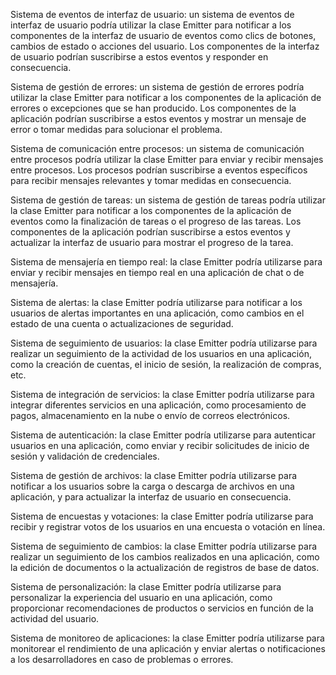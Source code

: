 Sistema de eventos de interfaz de usuario: un sistema de eventos de interfaz de usuario podría utilizar la clase Emitter para notificar a los componentes de la interfaz de usuario de eventos como clics de botones, cambios de estado o acciones del usuario. Los componentes de la interfaz de usuario podrían suscribirse a estos eventos y responder en consecuencia.

Sistema de gestión de errores: un sistema de gestión de errores podría utilizar la clase Emitter para notificar a los componentes de la aplicación de errores o excepciones que se han producido. Los componentes de la aplicación podrían suscribirse a estos eventos y mostrar un mensaje de error o tomar medidas para solucionar el problema.

Sistema de comunicación entre procesos: un sistema de comunicación entre procesos podría utilizar la clase Emitter para enviar y recibir mensajes entre procesos. Los procesos podrían suscribirse a eventos específicos para recibir mensajes relevantes y tomar medidas en consecuencia.

Sistema de gestión de tareas: un sistema de gestión de tareas podría utilizar la clase Emitter para notificar a los componentes de la aplicación de eventos como la finalización de tareas o el progreso de las tareas. Los componentes de la aplicación podrían suscribirse a estos eventos y actualizar la interfaz de usuario para mostrar el progreso de la tarea.


Sistema de mensajería en tiempo real: la clase Emitter podría utilizarse para enviar y recibir mensajes en tiempo real en una aplicación de chat o de mensajería.

Sistema de alertas: la clase Emitter podría utilizarse para notificar a los usuarios de alertas importantes en una aplicación, como cambios en el estado de una cuenta o actualizaciones de seguridad.

Sistema de seguimiento de usuarios: la clase Emitter podría utilizarse para realizar un seguimiento de la actividad de los usuarios en una aplicación, como la creación de cuentas, el inicio de sesión, la realización de compras, etc.

Sistema de integración de servicios: la clase Emitter podría utilizarse para integrar diferentes servicios en una aplicación, como procesamiento de pagos, almacenamiento en la nube o envío de correos electrónicos.

Sistema de autenticación: la clase Emitter podría utilizarse para autenticar usuarios en una aplicación, como enviar y recibir solicitudes de inicio de sesión y validación de credenciales.

Sistema de gestión de archivos: la clase Emitter podría utilizarse para notificar a los usuarios sobre la carga o descarga de archivos en una aplicación, y para actualizar la interfaz de usuario en consecuencia.

Sistema de encuestas y votaciones: la clase Emitter podría utilizarse para recibir y registrar votos de los usuarios en una encuesta o votación en línea.

Sistema de seguimiento de cambios: la clase Emitter podría utilizarse para realizar un seguimiento de los cambios realizados en una aplicación, como la edición de documentos o la actualización de registros de base de datos.

Sistema de personalización: la clase Emitter podría utilizarse para personalizar la experiencia del usuario en una aplicación, como proporcionar recomendaciones de productos o servicios en función de la actividad del usuario.

Sistema de monitoreo de aplicaciones: la clase Emitter podría utilizarse para monitorear el rendimiento de una aplicación y enviar alertas o notificaciones a los desarrolladores en caso de problemas o errores.